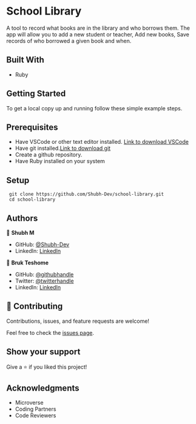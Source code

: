 # School Library
A tool to record what books are in the library and who borrows them. The app will allow you to add a new student or teacher, Add new books, Save records of who borrowed a given book and when.

## Built With

- Ruby

## Getting Started
To get a local copy up and running follow these simple example steps.

## Prerequisites
- Have VSCode or other text editor installed. [Link to download VSCode](https://code.visualstudio.com/download)
- Have git installed.[Link to download git](https://git-scm.com/downloads)
- Create a github repository.
- Have Ruby installed on your system

## Setup
```
 git clone https://github.com/Shubh-Dev/school-library.git
 cd school-library
```

## Authors

👤 **Shubh M**

- GitHub: [@Shubh-Dev](https://github.com/Shubh-Dev) 
- LinkedIn: [LinkedIn](https://www.linkedin.com/in/shubhscb/)

👤 **Bruk Teshome**

- GitHub: [@githubhandle](https://github.com/bruk19)
- Twitter: [@twitterhandle](https://twitter.com/Bruktesh)
- LinkedIn: [LinkedIn](https://linkedin.com/in/bruk-teshome-ab4325226)

## 🤝 Contributing

Contributions, issues, and feature requests are welcome!

Feel free to check the [issues page](../../issues/).

## Show your support

Give a ⭐️ if you liked this project!

## Acknowledgments

- Microverse 
- Coding Partners
- Code Reviewers
